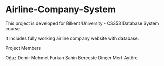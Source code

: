 # Airline-Company-System

This project is developed for Bilkent University - CS353 Database System course. 

It includes fully working airline company website with database.

Project Members

Oğuz Demir
Mehmet Furkan Şahin
Berceste Dinçer
Mert Aytöre
